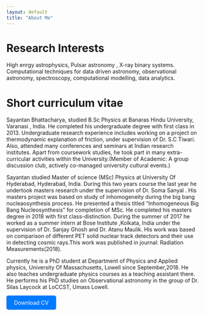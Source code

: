 ```yaml
---
layout: default
title: "About Me"
---
```


<style>
  .download-button {
    display: inline-block;
    background-color: #007bff;
    color: white;
    padding: 10px 20px;
    text-decoration: none;
    border-radius: 5px;
  }
</style>

# Research Interests

High enrgy astrophysics, Pulsar astronomy , X-ray binary systems. Computational techniques for data driven astronomy, observational astronomy, spectroscopy, computational modelling, data analytics.

# Short curriculum vitae

Sayantan Bhattacharya, studied B.Sc Physics at Banaras Hindu University, Varanasi , India. He completed his undergraduate degree with first class in 2013. Undergraduate research experience includes working on a project on thermodynamic explanation of friction, under supervision of Dr. S.C Tiwari. Also, attended many conferences and seminars at Indian research institutes. Apart from coursework studies, he took part in many extra-curricular activities within the University.(Member of Academic: A group discussion club, actively co-managed university cultural events.)

Sayantan studied Master of science (MSc) Physics at University Of Hyderabad, Hyderabad, India. During this two years course the last year he undertook masters research under the supervision of Dr. Soma Sanyal . His masters project was based on study of inhomogeneity during the big bang nucleaosynthesis process. He presented a thesis titled “Inhomogeneous Big Bang Nucleosynthesis” for completion of MSc. He completed his masters degree in 2018 with first class-distinction. During the summer of 2017 he worked as a summer intern at Bose Institute ,Kolkata, India under the supervision of Dr. Sanjay Ghosh and Dr. Atanu Maulik. His work was based on comparison of different PET solid nuclear track detectors and their use in detecting cosmic rays.This work was published in journal: Radiation Measurements(2018).

Currently he is a PhD student at Department of Physics and Applied physics, University  Of Massachusetts, Lowell since September,2018. He also teaches undergraduate physics courses as a teaching assistant there. He performs his PhD studies on Observational astronomy in the group of Dr. Silas Laycock at LoCCST, Umass Lowell.

<a href="CV_Sayantan.pdf" download class="download-button">Download CV</a>
